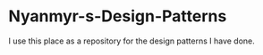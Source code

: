 # Nyanmyr-s-Design-Patterns

I use this place as a repository for the design patterns I have done.

<html>
  <p>
  </p>
</html>
